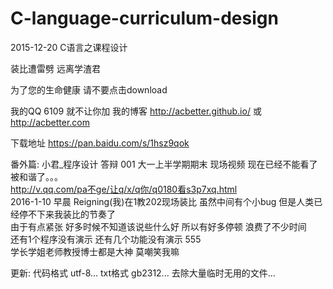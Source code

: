 # C-language-curriculum-design
2015-12-20 C语言之课程设计 

装比遭雷劈 
远离学渣君 

为了您的生命健康 
请不要点击download 

我的QQ 6109 就不让你加
我的博客 http://acbetter.github.io/  或 http://acbetter.com 

下载地址 
https://pan.baidu.com/s/1hsz9qok 

番外篇: 
小君_程序设计 答辩 001 大一上半学期期末 现场视频 现在已经不能看了被和谐了。。。  
http://v.qq.com/pa不ge/让q/x/q你/q0180看s3p7xq.html  
2016-1-10 早晨 Reigning(我)在1教202现场装比 虽然中间有个小bug 但是人类已经停不下来我装比的节奏了  
由于有点紧张 好多时候不知道该说些什么好 所以有好多停顿 浪费了不少时间  
还有1个程序没有演示 还有几个功能没有演示 555  
学长学姐老师教授博士都是大神 莫嘲笑我嘛  

更新:
代码格式 utf-8... 
txt格式 gb2312... 
去除大量临时无用的文件... 
